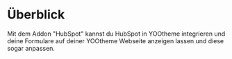 # Überblick

Mit dem Addon "HubSpot" kannst du HubSpot in YOOtheme integrieren und deine Formulare auf deiner YOOtheme Webseite anzeigen lassen und diese sogar anpassen.
